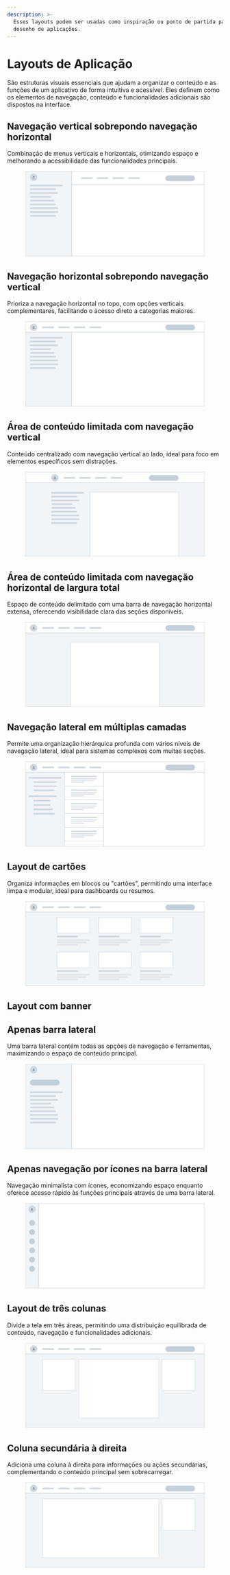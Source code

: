 ```yaml
---
description: >-
  Esses layouts podem ser usadas como inspiração ou ponto de partida para o
  desenho de aplicações.
---
```


# Layouts de Aplicação

São estruturas visuais essenciais que ajudam a organizar o conteúdo e as funções de um aplicativo de forma intuitiva e acessível. Eles definem como os elementos de navegação, conteúdo e funcionalidades adicionais são dispostos na interface.

## **Navegação vertical sobrepondo navegação horizontal**

Combinação de menus verticais e horizontais, otimizando espaço e melhorando a acessibilidade das funcionalidades principais.

<figure><img src="../.gitbook/assets/image (18).png" alt=""><figcaption></figcaption></figure>

## **Navegação horizontal sobrepondo navegação vertical**

&#x20;Prioriza a navegação horizontal no topo, com opções verticais complementares, facilitando o acesso direto a categorias maiores.

<figure><img src="../.gitbook/assets/image (2) (1) (1) (1) (1) (1).png" alt=""><figcaption></figcaption></figure>

## **Área de conteúdo limitada com navegação vertical**

Conteúdo centralizado com navegação vertical ao lado, ideal para foco em elementos específicos sem distrações.

<figure><img src="../.gitbook/assets/image (1) (1) (1) (1) (1) (1).png" alt=""><figcaption></figcaption></figure>

## **Área de conteúdo limitada com navegação horizontal de largura total**

Espaço de conteúdo delimitado com uma barra de navegação horizontal extensa, oferecendo visibilidade clara das seções disponíveis.

<figure><img src="../.gitbook/assets/image (1) (1) (1) (1) (1) (1) (1) (1).png" alt=""><figcaption></figcaption></figure>

## **Navegação lateral em múltiplas camadas**

Permite uma organização hierárquica profunda com vários níveis de navegação lateral, ideal para sistemas complexos com muitas seções.

<figure><img src="../.gitbook/assets/image (20).png" alt=""><figcaption></figcaption></figure>

## **Layout de cartões**

Organiza informações em blocos ou "cartões", permitindo uma interface limpa e modular, ideal para dashboards ou resumos.

<figure><img src="../.gitbook/assets/image (23).png" alt=""><figcaption></figcaption></figure>

## **Layout com banner**



## **Apenas barra lateral**

Uma barra lateral contém todas as opções de navegação e ferramentas, maximizando o espaço de conteúdo principal.

<figure><img src="../.gitbook/assets/image (3) (1) (1).png" alt=""><figcaption></figcaption></figure>

## **Apenas navegação por ícones na barra lateral**

Navegação minimalista com ícones, economizando espaço enquanto oferece acesso rápido às funções principais através de uma barra lateral.

<figure><img src="../.gitbook/assets/image (4) (1).png" alt=""><figcaption></figcaption></figure>

## **Layout de três colunas**

Divide a tela em três áreas, permitindo uma distribuição equilibrada de conteúdo, navegação e funcionalidades adicionais.

<figure><img src="../.gitbook/assets/image (2) (1) (1) (1) (1).png" alt=""><figcaption></figcaption></figure>

## **Coluna secundária à direita**

Adiciona uma coluna à direita para informações ou ações secundárias, complementando o conteúdo principal sem sobrecarregar.

<figure><img src="../.gitbook/assets/image (24).png" alt=""><figcaption></figcaption></figure>
